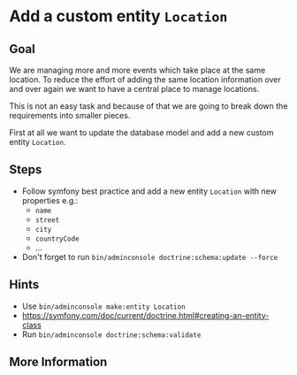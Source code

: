 Add a custom entity `Location`
==============================

Goal
----

We are managing more and more events which take place at the same location. 
To reduce the effort of adding the same location information over and over again 
we want to have a central place to manage locations.

This is not an easy task and because of that we are going to break down 
the requirements into smaller pieces.

First at all we want to update the database model and add a new custom entity `Location`. 

Steps
-----

* Follow symfony best practice and add a new entity `Location` with new properties e.g.:
  * `name`
  * `street`
  * `city`
  * `countryCode`
  * ...
* Don't forget to run `bin/adminconsole doctrine:schema:update --force`

Hints
-----

* Use `bin/adminconsole make:entity Location`
* https://symfony.com/doc/current/doctrine.html#creating-an-entity-class
* Run `bin/adminconsole doctrine:schema:validate`

More Information
----------------


